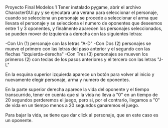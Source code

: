 Proyecto Final Modelos 1
Tener instalado pygame, abrir el archivo CharacterGUI.py y se ejecutara una verana para seleccionar el personaje, cuando se selecciona un personaje se procede a seleccionar el arma que llevara el personaje y se selecciona el numero de oponentes que deseemos entre 1 y 3 oponentes, y finalmente aparecen los personajes seleccionados, se pueden mover de izquierda a derecha con las siguientes letras:

-Con Un (1) personaje con las letras "A-D" -Con Dos (2) personajes se mueve el primero con las letras del paso anterior y el segundo con las flechas "izquierda-derecha" -Con Tres (3) personajes se mueven los primeros (2) con teclas de los pasos anteriores y el tercero con las letras "J-L"

En la esquina superior izquierda aparece un botón para volver al inicio y nuevamente elegir personaje, arma y numero de oponentes.

En la parte superior derecha aparece la vida del oponente y el tiempo transcurrido, tener en cuenta que si la vida no lleva a "0" en un tiempo de 20 segundos perderemos el juego, pero si, por el contrario, llegamos a "0" de vida en un tiempo menos a 20 segundos ganaremos el juego.

Para bajar la vida, se tiene que dar click al personaje, que en este caso es un oponente.
